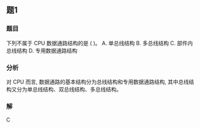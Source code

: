 ## 题1
### 题目
下列不属于 CPU 数据通路结构的是 ( )。
A. 单总线结构 B. 多总线结构
C. 部件内总线结构 D. 专用数据通路结构
### 分析
对 CPU 而言, 数据通路的基本结构分为总线结构和专用数据通路结构, 其中总线结构又分为单总线结构、双总线结构、多总线结构。
### 解
C